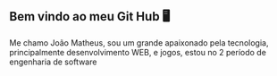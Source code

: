 ## Bem vindo ao meu Git Hub 🖥
Me chamo João Matheus, sou um grande apaixonado pela tecnologia, principalmente desenvolvimento WEB, e jogos, estou no 2 período de engenharia de software
